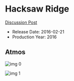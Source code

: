 # Hacksaw Ridge

[Discussion Post](https://www.avsforum.com/threads/bass-eq-for-filtered-movies.2995212/post-57716630)

* Release Date: 2016-02-21
* Production Year: 2016

## Atmos

![img 0](https://i.imgur.com/lyfCpxB.jpg)

![img 1](https://i.imgur.com/kptSa0n.jpg)

